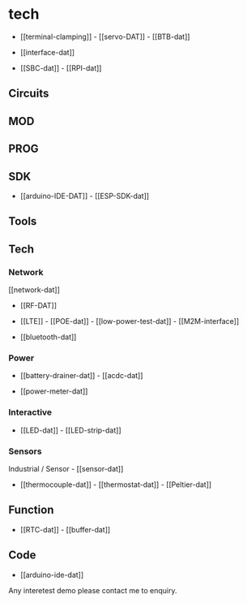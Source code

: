 
# tech 

- [[terminal-clamping]] - [[servo-DAT]] - [[BTB-dat]]

- [[interface-dat]]

- [[SBC-dat]] - [[RPI-dat]]

## Circuits 

## MOD

## PROG

## SDK
- [[arduino-IDE-DAT]] - [[ESP-SDK-dat]]


## Tools


## Tech

### Network
[[network-dat]]

- [[RF-DAT]]

- [[LTE]] - [[POE-dat]] - [[low-power-test-dat]] - [[M2M-interface]]

- [[bluetooth-dat]]


### Power 

- [[battery-drainer-dat]] - [[acdc-dat]]

- [[power-meter-dat]]


### Interactive

- [[LED-dat]] - [[LED-strip-dat]]

### Sensors 
Industrial / Sensor - [[sensor-dat]]

- [[thermocouple-dat]] - [[thermostat-dat]] - [[Peltier-dat]]

## Function 

- [[RTC-dat]] - [[buffer-dat]] 

## Code 
- [[arduino-ide-dat]]



Any interetest demo please contact me to enquiry.
